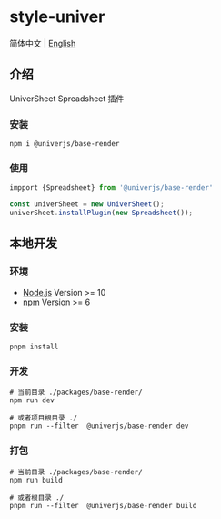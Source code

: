 # style-univer

简体中文 | [English](./README.md)

## 介绍

UniverSheet Spreadsheet 插件

### 安装

```shell
npm i @univerjs/base-render
```

### 使用

```js
impport {Spreadsheet} from '@univerjs/base-render'

const univerSheet = new UniverSheet();
univerSheet.installPlugin(new Spreadsheet());
```

## 本地开发

### 环境

-   [Node.js](https://nodejs.org/en/) Version >= 10
-   [npm](https://www.npmjs.com/) Version >= 6

### 安装

```
pnpm install
```

### 开发

```
# 当前目录 ./packages/base-render/
npm run dev

# 或者项目根目录 ./
pnpm run --filter  @univerjs/base-render dev
```

### 打包

```
# 当前目录 ./packages/base-render/
npm run build

# 或者根目录 ./
pnpm run --filter  @univerjs/base-render build
```
